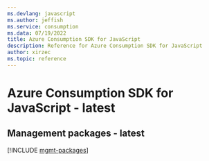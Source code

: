 ```yaml
---
ms.devlang: javascript
ms.author: jeffish
ms.service: consumption
ms.data: 07/19/2022
title: Azure Consumption SDK for JavaScript
description: Reference for Azure Consumption SDK for JavaScript
author: xirzec
ms.topic: reference
---
```

# Azure Consumption SDK for JavaScript - latest

## Management packages - latest
[!INCLUDE [mgmt-packages](consumption-mgmt-index.md)]
